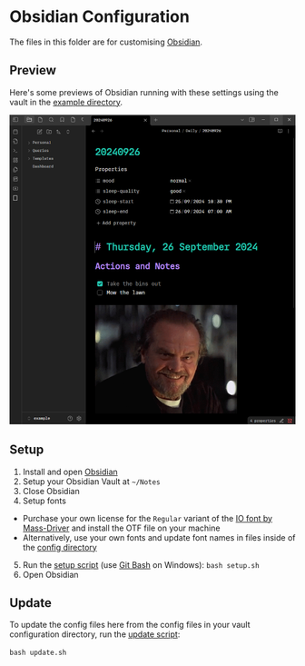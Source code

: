 # Obsidian Configuration

The files in this folder are for customising [Obsidian](https://obsidian.md/).

## Preview

Here's some previews of Obsidian running with these settings using the vault in the [example directory](example).

![Screenshot of Obsidian running with these customisations applied](docs/example1.png)

## Setup

1. Install and open [Obsidian](https://obsidian.md/)
2. Setup your Obsidian Vault at `~/Notes`
3. Close Obsidian
4. Setup fonts

- Purchase your own license for the `Regular` variant of the [IO font by Mass-Driver](https://io.mass-driver.com/) and install the OTF file on your machine
- Alternatively, use your own fonts and update font names in files inside of the [config directory](config/)

5. Run the [setup script](setup.sh) (use [Git Bash](https://git-scm.com/downloads) on Windows): `bash setup.sh`
6. Open Obsidian

## Update

To update the config files here from the config files in your vault configuration directory, run the [update script](update.sh):

`bash update.sh`